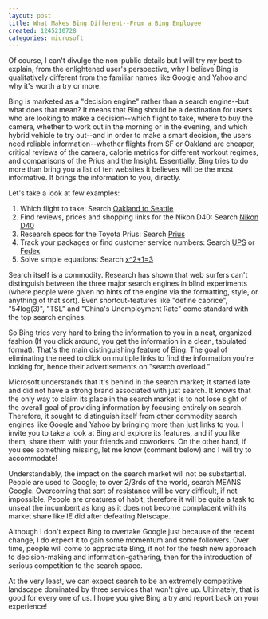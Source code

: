 ```yaml
---
layout: post
title: What Makes Bing Different--From a Bing Employee
created: 1245210728
categories: microsoft
---
```

Of course, I can't divulge the non-public details but I will try my best to explain, from the enlightened user's perspective, why I believe Bing is qualitatively different from the familiar names like Google and Yahoo and why it's worth a try or more.

Bing is marketed as a "decision engine" rather than a search engine--but what does that mean? It means that Bing should be a destination for users who are looking to make a decision--which flight to take, where to buy the camera, whether to work out in the morning or in the evening, and which hybrid vehicle to try out--and in order to make a smart decision, the users need reliable information--whether flights from SF or Oakland are cheaper, critical reviews of the camera, calorie metrics for different workout regimes, and comparisons of the Prius and the Insight. Essentially, Bing tries to do more than bring you a list of ten websites it believes will be the most informative. It brings the information to you, directly.

Let's take a look at few examples:
<ol>
<li>Which flight to take: Search <a href="http://www.bing.com/search?q=oakland+to+seattle">Oakland to Seattle</a></li>
<li>Find reviews, prices and shopping links for the Nikon D40: Search <a href="http://www.bing.com/search?q=Nikon+d40">Nikon D40</a></li>
<li>Research specs for the Toyota Prius: Search <a href="http://www.bing.com/search?q=prius">Prius</a></li>
<li>Track your packages or find customer service numbers: Search <a href="http://www.bing.com/search?q=ups">UPS</a> or <a href="http://www.bing.com/search?q=fedex">Fedex</a></li>
<li>Solve simple equations: Search <a href="http://www.bing.com/search?q=x^2%2B1%3D3">x^2+1=3</a></li>
</ol>

Search itself is a commodity. Research has shown that web surfers can't distinguish between the three major search engines in blind experiments (where people were given no hints of the engine via the formatting, style, or anything of that sort). Even shortcut-features like "define caprice", "5*4*log(3)", "TSL" and "China's Unemployment Rate" come standard with the top search engines.

So Bing tries very hard to bring the information to you in a neat, organized fashion (If you click around, you get the information in a clean, tabulated format). That's the main distinguishing feature of Bing: The goal of eliminating the need to click on multiple links to find the information you're looking for, hence their advertisements on "search overload."

Microsoft understands that it's behind in the search market; it started late and did not have a strong brand associated with just search. It knows that the only way to claim its place in the search market is to not lose sight of the overall goal of providing information by focusing entirely on search. Therefore, it sought to distinguish itself from other commodity search engines like Google and Yahoo by bringing more than just links to you. I invite you to take a look at Bing and explore its features, and if you like them, share them with your friends and coworkers. On the other hand, if you see something missing, let me know (comment below) and I will try to accommodate!

Understandably, the impact on the search market will not be substantial. People are used to Google; to over 2/3rds of the world, search MEANS Google. Overcoming that sort of resistance will be very difficult, if not impossible. People are creatures of habit; therefore it will be quite a task to unseat the incumbent as long as it does not become complacent with its market share like IE did after defeating Netscape.

Although I don't expect Bing to overtake Google just because of the recent change, I do expect it to gain some momentum and some followers. Over time, people will come to appreciate Bing, if not for the fresh new approach to decision-making and information-gathering, then for the introduction of serious competition to the search space.

At the very least, we can expect search to be an extremely competitive landscape dominated by three services that won't give up. Ultimately, that is good for every one of us. I hope you give Bing a try and report back on your experience!
